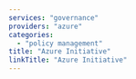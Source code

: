 ```yaml
---
services: "governance"
providers: "azure"
categories:
  - "policy management"
title: "Azure Initiative"
linkTitle: "Azure Initiative"
---
```


